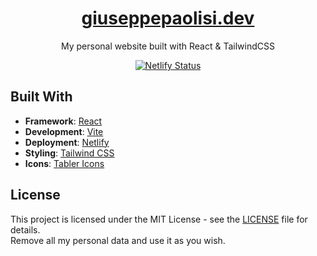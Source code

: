 <div align="center">
  <h1><a href="https://giuseppepaolisi.dev" target="_blank">giuseppepaolisi.dev</a></h1>
  My personal website built with React & TailwindCSS
</div>

<div align="center">

[![Netlify Status](https://api.netlify.com/api/v1/badges/452ad6fc-5bc7-4cee-9b17-35bef96423fb/deploy-status)](https://app.netlify.com/sites/giuseppepaolisi/deploys)

</div>

## Built With

- **Framework**: [React](https://react.dev/)
- **Development**: [Vite](https://vite.dev/)
- **Deployment**: [Netlify](https://www.netlify.com/)
- **Styling**: [Tailwind CSS](https://tailwindcss.com)
- **Icons**: [Tabler Icons](https://tabler.io/icons)

## License

This project is licensed under the MIT License - see the [LICENSE](LICENSE) file for details.<br/>
Remove all my personal data and use it as you wish.
